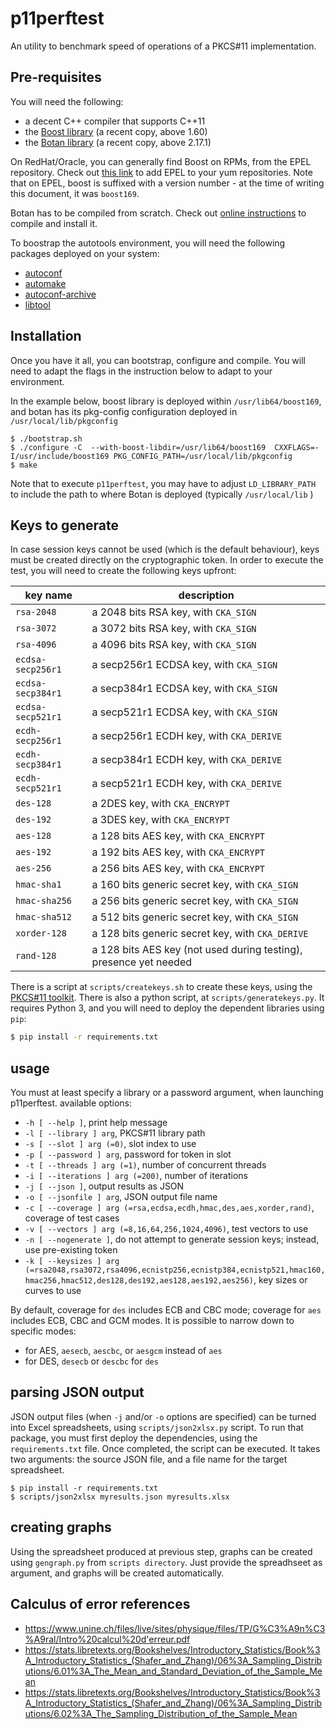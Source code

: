 # p11perftest

An utility to benchmark speed of operations of a PKCS#11 implementation.

## Pre-requisites
You will need the following:
 - a decent C++ compiler that supports C++11
 - the [Boost library](https://www.boost.org/) (a recent copy, above 1.60)
 - the [Botan library](https://botan.randombit.net/) (a recent copy, above 2.17.1)

On RedHat/Oracle, you can generally find Boost on RPMs, from the EPEL repository. Check out [this link](https://blogs.oracle.com/wim/using-epel-repos-with-oracle-linux) to add EPEL to your yum repositories. Note that on EPEL, boost is suffixed with a version number - at the time of writing this document, it was `boost169`.

Botan has to be compiled from scratch. Check out [online instructions](https://botan.randombit.net/handbook/building.html) to compile and install it.

To boostrap the autotools environment, you will need the following packages deployed on your system:
- [autoconf](https://www.gnu.org/software/autoconf/)
- [automake](https://www.gnu.org/software/automake/)
- [autoconf-archive](https://www.gnu.org/software/autoconf-archive/)
- [libtool](https://www.gnu.org/software/libtool/)


## Installation
Once you have it all, you can bootstrap, configure and compile. You will need to adapt the flags in the instruction below to adapt to your environment.

In the example below, boost library is deployed within `/usr/lib64/boost169`, and botan has its pkg-config configuration deployed in `/usr/local/lib/pkgconfig`

```
$ ./bootstrap.sh
$ ./configure -C  --with-boost-libdir=/usr/lib64/boost169  CXXFLAGS=-I/usr/include/boost169 PKG_CONFIG_PATH=/usr/local/lib/pkgconfig
$ make
```

Note that to execute `p11perftest`, you may have to adjust `LD_LIBRARY_PATH` to include the path to where Botan is deployed (typically `/usr/local/lib` )

## Keys to generate

In case session keys cannot be used (which is the default behaviour), keys must be created directly on the cryptographic token.
In order to execute the test, you will need to create the following keys upfront:

| key name           | description                                                       |
|--------------------|-------------------------------------------------------------------|
| `rsa-2048`         | a 2048 bits RSA key, with `CKA_SIGN`                              |
| `rsa-3072`         | a 3072 bits RSA key, with `CKA_SIGN`                              |
| `rsa-4096`         | a 4096 bits RSA key, with `CKA_SIGN`                              |
| `ecdsa-secp256r1`  | a secp256r1 ECDSA key, with `CKA_SIGN`                            |
| `ecdsa-secp384r1`  | a secp384r1 ECDSA key, with `CKA_SIGN`                            |
| `ecdsa-secp521r1`  | a secp521r1 ECDSA key, with `CKA_SIGN`                            |
| `ecdh-secp256r1`   | a secp256r1 ECDH key, with `CKA_DERIVE`                           |
| `ecdh-secp384r1`   | a secp384r1 ECDH key, with `CKA_DERIVE`                           |
| `ecdh-secp521r1`   | a secp521r1 ECDH key, with `CKA_DERIVE`                           |
| `des-128`          | a 2DES key, with `CKA_ENCRYPT`                                    |
| `des-192`          | a 3DES key, with `CKA_ENCRYPT`                                    |
| `aes-128`          | a 128 bits AES key, with `CKA_ENCRYPT`                            |
| `aes-192`           |a 192 bits AES key, with `CKA_ENCRYPT`                            |
| `aes-256`          | a 256 bits AES key, with `CKA_ENCRYPT`                            |
| `hmac-sha1`        | a 160 bits generic secret key, with `CKA_SIGN`                    |
| `hmac-sha256`      | a 256 bits generic secret key, with `CKA_SIGN`                    |
| `hmac-sha512`      | a 512 bits generic secret key, with `CKA_SIGN`                    |
| `xorder-128`       | a 128 bits generic secret key, with `CKA_DERIVE`                  |
| `rand-128`         | a 128 bits AES key (not used during testing), presence yet needed |


There is a script at `scripts/createkeys.sh` to create these keys, using the [PKCS#11 toolkit](https://github.com/Mastercard/pkcs11-tools).
There is also a python script, at `scripts/generatekeys.py`. It requires Python 3, and you will need to deploy the dependent libraries using `pip`:

```bash
$ pip install -r requirements.txt
```


## usage

You must at least specify a library or a password argument, when launching p11perftest.
available options:
  - `-h [ --help ]`, print help message
  - `-l [ --library ] arg`, PKCS#11 library path
  - `-s [ --slot ] arg (=0)`, slot index to use
  - `-p [ --password ] arg`, password for token in slot
  - `-t [ --threads ] arg (=1)`, number of concurrent threads
  - `-i [ --iterations ] arg (=200)`, number of iterations
  - `-j [ --json ]`, output results as JSON
  - `-o [ --jsonfile ] arg`, JSON output file name
  - `-c [ --coverage ] arg (=rsa,ecdsa,ecdh,hmac,des,aes,xorder,rand)`, coverage of test cases
  - `-v [ --vectors ] arg (=8,16,64,256,1024,4096)`, test vectors to use
  - `-n [ --nogenerate ]`, do not attempt to generate session keys; instead, use pre-existing token
  - `-k [ --keysizes ] arg (=rsa2048,rsa3072,rsa4096,ecnistp256,ecnistp384,ecnistp521,hmac160,hmac256,hmac512,des128,des192,aes128,aes192,aes256)`, key sizes or curves to use
																																			  
By default, coverage for `des` includes ECB and CBC mode; coverage for `aes` includes ECB, CBC and GCM modes. It is possible to narrow down to specific modes:
 - for AES, `aesecb`, `aescbc`, or `aesgcm` instead of `aes`
 - for DES, `desecb` or `descbc` for `des`


## parsing JSON output

JSON output files (when `-j` and/or `-o` options are specified) can be turned into Excel spreadsheets, using `scripts/json2xlsx.py` script. To run that package, you must first deploy the dependencies, using the `requirements.txt` file. Once completed, the script can be executed. It takes two arguments: the source JSON file, and a file name for the target spreadsheet.

```
$ pip install -r requirements.txt
$ scripts/json2xlsx myresults.json myresults.xlsx
```

## creating graphs

Using the spreadsheet produced at previous step, graphs can be created using `gengraph.py` from `scripts directory`. Just provide the spreadhseet as argument, and graphs will be created automatically.


## Calculus of error references

 - https://www.unine.ch/files/live/sites/physique/files/TP/G%C3%A9n%C3%A9ral/Intro%20calcul%20d'erreur.pdf
 - https://stats.libretexts.org/Bookshelves/Introductory_Statistics/Book%3A_Introductory_Statistics_(Shafer_and_Zhang)/06%3A_Sampling_Distributions/6.01%3A_The_Mean_and_Standard_Deviation_of_the_Sample_Mean
 - https://stats.libretexts.org/Bookshelves/Introductory_Statistics/Book%3A_Introductory_Statistics_(Shafer_and_Zhang)/06%3A_Sampling_Distributions/6.02%3A_The_Sampling_Distribution_of_the_Sample_Mean

